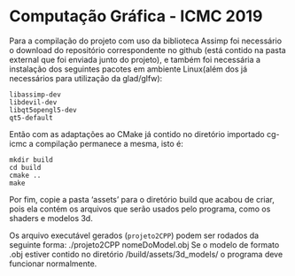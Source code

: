# Computação Gráfica - ICMC 2019

Para a compilação do projeto com uso da biblioteca Assimp foi necessário o download do repositório correspondente no github (está contido na pasta external que foi enviada junto do projeto), e também foi necessária a instalação dos seguintes pacotes em ambiente Linux(além dos já necessários para utilização da glad/glfw):

```
libassimp-dev
libdevil-dev
libqt5opengl5-dev
qt5-default
```

Então com as adaptações ao CMake já contido no diretório importado cg-icmc a compilação permanece a mesma, isto é:

```
mkdir build
cd build
cmake ..
make
```

Por fim, copie a pasta ‘assets’ para o diretório build que acabou de criar, pois ela contém os arquivos que serão usados pelo programa, como os shaders e modelos 3d.

Os arquivo executável gerados (`projeto2CPP`) podem ser rodados da seguinte forma:
./projeto2CPP nomeDoModel.obj
Se o modelo de formato .obj estiver contido no diretório /build/assets/3d_models/ o programa deve funcionar normalmente.